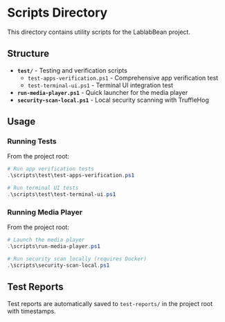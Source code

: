 # Scripts Directory

This directory contains utility scripts for the LablabBean project.

## Structure

- **`test/`** - Testing and verification scripts
  - `test-apps-verification.ps1` - Comprehensive app verification test
  - `test-terminal-ui.ps1` - Terminal UI integration test
- **`run-media-player.ps1`** - Quick launcher for the media player
- **`security-scan-local.ps1`** - Local security scanning with TruffleHog

## Usage

### Running Tests

From the project root:

```powershell
# Run app verification tests
.\scripts\test\test-apps-verification.ps1

# Run terminal UI tests
.\scripts\test\test-terminal-ui.ps1
```

### Running Media Player

From the project root:

```powershell
# Launch the media player
.\scripts\run-media-player.ps1

# Run security scan locally (requires Docker)
.\scripts\security-scan-local.ps1
```

## Test Reports

Test reports are automatically saved to `test-reports/` in the project root with timestamps.
